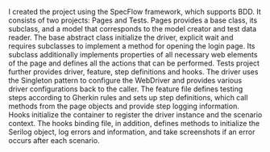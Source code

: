 I created the project using the SpecFlow framework, which supports BDD.
It consists of two projects: Pages and Tests.
Pages provides a base class, its subclass, and a model that corresponds to the model creator and test data reader. The base abstract class initialize the driver, explicit wait and requires subclasses to implement a method for opening the login page. Its subclass additionally implements properties of all necessary web elements of the page and defines all the actions that can be performed.
Tests project further provides driver, feature, step definitions and hooks. The driver uses the Singleton pattern to configure the WebDriver and provides various driver configurations back to the caller. The feature file defines testing steps according to Gherkin rules and sets up step definitions, which call methods from the page objects and provide step logging information. Hooks initialize the container to register the driver instance and the scenario context. The hooks binding file, in addition, defines methods to initialize the Serilog object, log errors and information, and take screenshots if an error occurs after each scenario.
